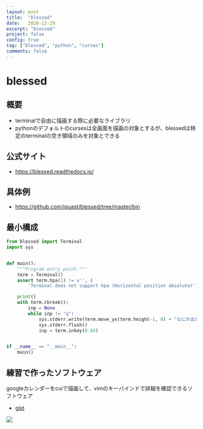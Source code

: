 ```yaml
---
layout: post
title:  "blessed"
date:   2020-12-29
excerpt: "blessed"
project: false
config: true
tag: ["blessed", "python", "curses"]
comments: false
---
```



# blessed

## 概要
 - terminalで自由に描画する際に必要なライブラリ
 - pythonのデフォルトのcursesは全画面を描画の対象とするが、blessedは特定のterminalの空き領域のみを対象とできる

## 公式サイト
 - https://blessed.readthedocs.io/

## 具体例
 - https://github.com/jquast/blessed/tree/master/bin

## 最小構成
```python
from blessed import Terminal
import sys


def main():
    """Program entry point."""
    term = Terminal()
    assert term.hpa(1) != u'', (
        'Terminal does not support hpa (Horizontal position absolute)')

    print()
    with term.cbreak():
        inp = None
        while inp != "q":
            sys.stderr.write(term.move_yx(term.height-1, 0) + "なにか出力するテキスト")
            sys.stderr.flush()
            inp = term.inkey(0.04)


if __name__ == "__main__":
    main()
```

## 練習で作ったソフトウェア

googleカレンダーをcuiで描画して、vimのキーバインドで詳細を確認できるソフトウェア  

 - [gist](https://gist.github.com/GINK03/077b582427f369c4c1d6b1b4e9c46b4e)

<div>
  <img src="https://user-images.githubusercontent.com/4949982/103335393-23cce300-4ab8-11eb-95af-862e7571f970.png">
</div>
